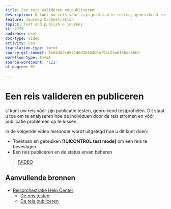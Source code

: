 ```yaml
---
title: Een reis valideren en publiceren
description: U kunt uw reis vóór zijn publicatie testen, gebruikend testprofielen. Dit staat u toe om te analyseren hoe de individuen in de reis stromen en problemen vóór publicatie oplossen.
feature: Journey Orchestration
topics: Test and publish a journey
kt: 2778
audience: user
doc-type: video
activity: use
translation-type: tm+mt
source-git-commit: fe84402cd931d0d38464b6af94c23a6108aa56b3
workflow-type: tm+mt
source-wordcount: '122'
ht-degree: 0%

---
```



# Een reis valideren en publiceren

U kunt uw reis vóór zijn publicatie testen, gebruikend testprofielen. Dit staat u toe om te analyseren hoe de individuen door de reis stromen en vóór publicatie problemen op te lossen.

In de volgende video hieronder wordt uitgelegd hoe u dit kunt doen:

* Toestaan en gebruiken **[!UICONTROL test mode]** om een reis te bevestigen
* Een reis publiceren en de status ervan beheren

>[!VIDEO](https://video.tv.adobe.com/v/30066?quality=12)

## Aanvullende bronnen

* [Reisorchestratie Help Center](https://docs.adobe.com/content/help/en/journeys/using/journey-orchestration-home.html):
   * [De reis testen](https://docs.adobe.com/content/help/en/journeys/using/building-journeys/journeytesting.html)
   * [De reis publiceren](https://docs.adobe.com/content/help/en/journeys/using/building-journeys/journeypublication.html)
